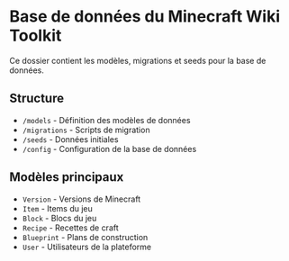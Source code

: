 # Base de données du Minecraft Wiki Toolkit

Ce dossier contient les modèles, migrations et seeds pour la base de données.

## Structure

- `/models` - Définition des modèles de données
- `/migrations` - Scripts de migration
- `/seeds` - Données initiales
- `/config` - Configuration de la base de données

## Modèles principaux

- `Version` - Versions de Minecraft
- `Item` - Items du jeu
- `Block` - Blocs du jeu
- `Recipe` - Recettes de craft
- `Blueprint` - Plans de construction
- `User` - Utilisateurs de la plateforme